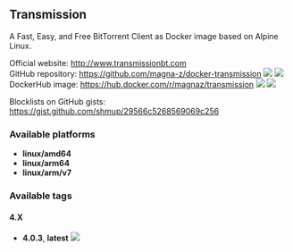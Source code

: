 Transmission
---

A Fast, Easy, and Free BitTorrent Client as Docker image based on Alpine Linux.

Official website: <http://www.transmissionbt.com>  
GitHub repository: <https://github.com/magna-z/docker-transmission> ![](https://img.shields.io/github/stars/magna-z/docker-transmission) ![](https://img.shields.io/github/forks/magna-z/docker-transmission)  
DockerHub image: <https://hub.docker.com/r/magnaz/transmission> ![](https://img.shields.io/docker/stars/magnaz/transmission) ![](https://img.shields.io/docker/pulls/magnaz/transmission)

Blocklists on GitHub gists: <https://gist.github.com/shmup/29566c5268569069c256>

### Available platforms
- **linux/amd64**
- **linux/arm64**
- **linux/arm/v7**

### Available tags
#### 4.X
- **4.0.3**, **latest** ![](https://img.shields.io/docker/image-size/magnaz/transmission/4.0.3)
